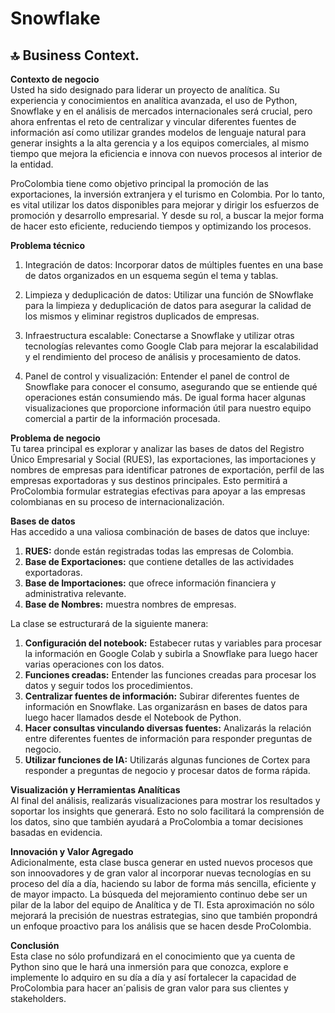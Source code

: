 # Snowflake

## 🔝 **Business Context.**


**Contexto de negocio**  
Usted ha sido designado para liderar un proyecto de analítica. Su experiencia y conocimientos en analítica avanzada, el uso de Python, Snowflake y en el análisis de mercados internacionales será crucial, pero ahora enfrentas el reto de centralizar y vincular diferentes fuentes de información así como utilizar grandes modelos de lenguaje natural para generar insights a la alta gerencia y a los equipos comerciales, al mismo tiempo que mejora la eficiencia e innova con nuevos procesos al interior de la entidad.

ProColombia tiene como objetivo principal la promoción de las exportaciones, la inversión extranjera y el turismo en Colombia. Por lo tanto, es vital utilizar los datos disponibles para mejorar y dirigir los esfuerzos de promoción y desarrollo empresarial. Y desde su rol, a buscar la mejor forma de hacer esto eficiente, reduciendo tiempos y optimizando los procesos.

**Problema técnico**  
1. Integración de datos: Incorporar datos de múltiples fuentes en una base de datos organizados en un esquema según el tema y tablas.

2. Limpieza y deduplicación de datos: Utilizar una función de SNowflake para la limpieza y deduplicación de datos para asegurar la calidad de los mismos y eliminar registros duplicados de empresas.

3. Infraestructura escalable: Conectarse a Snowflake y utilizar otras tecnologías relevantes como Google Clab para mejorar la escalabilidad y el rendimiento del proceso de análisis y procesamiento de datos.

4. Panel de control y visualización: Entender el panel de control de Snowflake para conocer el consumo, asegurando que se entiende qué operaciones están consumiendo más. De igual forma hacer algunas visualizaciones que proporcione información útil para nuestro equipo comercial a partir de la información procesada.

**Problema de negocio**  
Tu tarea principal es explorar y analizar las bases de datos del Registro Único Empresarial y Social (RUES), las exportaciones, las importaciones y  nombres de empresas para identificar patrones de exportación, perfil de las empresas exportadoras y sus destinos principales. Esto permitirá a ProColombia formular estrategias efectivas para apoyar a las empresas colombianas en su proceso de internacionalización.


**Bases de datos**  
Has accedido a una valiosa combinación de bases de datos que incluye:
1. **RUES:** donde están registradas todas las empresas de Colombia.
2. **Base de Exportaciones:** que contiene detalles de las actividades exportadoras.
3. **Base de Importaciones:** que ofrece información financiera y administrativa relevante.
4. **Base de Nombres:** muestra nombres de empresas.


La clase se estructurará de la siguiente manera:
1. **Configuración del notebook:** Estabecer rutas y variables para procesar la información en Google Colab y subirla a Snowflake para luego hacer varias operaciones con los datos.
2. **Funciones creadas:** Entender las funciones creadas para procesar los datos y seguir todos los procedimientos.
3. **Centralizar fuentes de información:** Subirar diferentes fuentes de información en Snowflake. Las organizarásn en bases de datos para luego hacer llamados desde el Notebook de Python.  
4. **Hacer consultas vinculando diversas fuentes:** Analizarás la relación entre diferentes fuentes de información para responder preguntas de negocio.
5. **Utilizar funciones de IA:** Utilizarás algunas funciones de Cortex para responder a preguntas de negocio y procesar datos de forma rápida.


**Visualización y Herramientas Analíticas**  
Al final del análisis, realizarás visualizaciones  para mostrar los resultados y soportar los insights que generará. Esto no solo facilitará la comprensión de los datos, sino que también ayudará a ProColombia a tomar decisiones basadas en evidencia.


**Innovación y Valor Agregado**  
Adicionalmente, esta clase busca generar en usted nuevos procesos que son innoovadores y de gran valor al incorporar nuevas tecnologías en su proceso del día a día, haciendo su labor de forma más sencilla, eficiente y de mayor impacto. La búsqueda del mejoramiento continuo debe ser un pilar de la labor del equipo de Analítica y de TI. Esta aproximación no sólo mejorará la precisión de nuestras estrategias, sino que también propondrá un enfoque proactivo para los análisis que se hacen desde ProColombia.


**Conclusión**  
Esta clase no sólo profundizará en el conocimiento que ya cuenta de Python sino que le hará una inmersión para que conozca, explore e implemente lo adquiro en su día a día y así fortalecer la capacidad de ProColombia para hacer an´palisis de gran valor para sus clientes y stakeholders.
